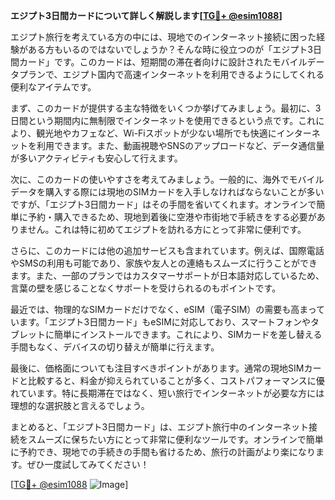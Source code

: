 **エジプト3日間カードについて詳しく解説します[[TG💪+ @esim1088](https://t.me/s/esim1088)]**

エジプト旅行を考えている方の中には、現地でのインターネット接続に困った経験がある方もいるのではないでしょうか？そんな時に役立つのが「エジプト3日間カード」です。このカードは、短期間の滞在者向けに設計されたモバイルデータプランで、エジプト国内で高速インターネットを利用できるようにしてくれる便利なアイテムです。

まず、このカードが提供する主な特徴をいくつか挙げてみましょう。最初に、3日間という期間内に無制限でインターネットを使用できるという点です。これにより、観光地やカフェなど、Wi-Fiスポットが少ない場所でも快適にインターネットを利用できます。また、動画視聴やSNSのアップロードなど、データ通信量が多いアクティビティも安心して行えます。

次に、このカードの使いやすさを考えてみましょう。一般的に、海外でモバイルデータを購入する際には現地のSIMカードを入手しなければならないことが多いですが、「エジプト3日間カード」はその手間を省いてくれます。オンラインで簡単に予約・購入できるため、現地到着後に空港や市街地で手続きをする必要がありません。これは特に初めてエジプトを訪れる方にとって非常に便利です。

さらに、このカードには他の追加サービスも含まれています。例えば、国際電話やSMSの利用も可能であり、家族や友人との連絡もスムーズに行うことができます。また、一部のプランではカスタマーサポートが日本語対応しているため、言葉の壁を感じることなくサポートを受けられるのもポイントです。

最近では、物理的なSIMカードだけでなく、eSIM（電子SIM）の需要も高まっています。「エジプト3日間カード」もeSIMに対応しており、スマートフォンやタブレットに簡単にインストールできます。これにより、SIMカードを差し替える手間もなく、デバイスの切り替えが簡単に行えます。

最後に、価格面についても注目すべきポイントがあります。通常の現地SIMカードと比較すると、料金が抑えられていることが多く、コストパフォーマンスに優れています。特に長期滞在ではなく、短い旅行でインターネットが必要な方には理想的な選択肢と言えるでしょう。

まとめると、「エジプト3日間カード」は、エジプト旅行中のインターネット接続をスムーズに保ちたい方にとって非常に便利なツールです。オンラインで簡単に予約でき、現地での手続きの手間も省けるため、旅行の計画がより楽になります。ぜひ一度試してみてください！

[[TG💪+ @esim1088](https://t.me/s/esim1088) ![Image](https://i.postimg.cc/Y0z9fWf4/image.png)]